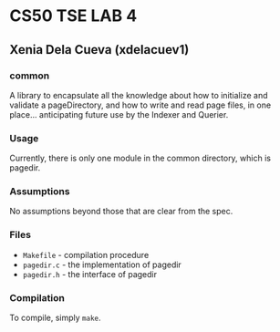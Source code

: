 # CS50 TSE LAB 4
## Xenia Dela Cueva (xdelacuev1)


### common
A library to encapsulate all the knowledge about how to initialize and validate a pageDirectory, and how to write and read page files, in one place... anticipating future use by the Indexer and Querier.


### Usage

Currently, there is only one module in the common directory, which is pagedir. 

### Assumptions

No assumptions beyond those that are clear from the spec.

### Files

* `Makefile` - compilation procedure
* `pagedir.c` - the implementation of pagedir
* `pagedir.h` - the interface of pagedir

### Compilation

To compile, simply `make`.
